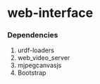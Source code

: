 # web-interface

### Dependencies
1. urdf-loaders
2. web_video_server
3. mjpegcanvasjs
4. Bootstrap

